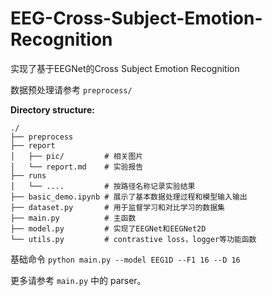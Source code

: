 # EEG-Cross-Subject-Emotion-Recognition

实现了基于EEGNet的Cross Subject Emotion Recognition

数据预处理请参考 `preprocess/`

**Directory structure:**
```
./
├── preprocess
├── report
│   ├── pic/         # 相关图片
│   └── report.md    # 实验报告
├── runs
│   └── ....         # 按路径名称记录实验结果
├── basic_demo.ipynb # 展示了基本数据处理过程和模型输入输出
├── dataset.py       # 用于监督学习和对比学习的数据集 
├── main.py          # 主函数
├── model.py         # 实现了EEGNet和EEGNet2D
└── utils.py         # contrastive loss，logger等功能函数
```

基础命令
`
python main.py --model EEG1D --F1 16 --D 16
`

更多请参考 `main.py` 中的 parser。
